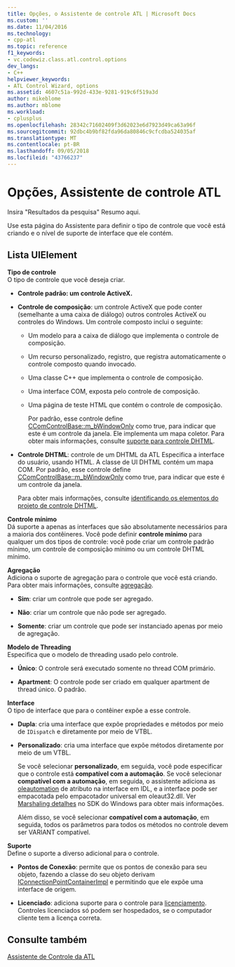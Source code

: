 ```yaml
---
title: Opções, o Assistente de controle ATL | Microsoft Docs
ms.custom: ''
ms.date: 11/04/2016
ms.technology:
- cpp-atl
ms.topic: reference
f1_keywords:
- vc.codewiz.class.atl.control.options
dev_langs:
- C++
helpviewer_keywords:
- ATL Control Wizard, options
ms.assetid: 4607c51a-992d-433e-9281-919c6f519a3d
author: mikeblome
ms.author: mblome
ms.workload:
- cplusplus
ms.openlocfilehash: 28342c71602409f3d62023e6d7923d49ca63a96f
ms.sourcegitcommit: 92dbc4b9bf82fda96da80846c9cfcdba524035af
ms.translationtype: MT
ms.contentlocale: pt-BR
ms.lasthandoff: 09/05/2018
ms.locfileid: "43766237"
---
```

# <a name="options-atl-control-wizard"></a>Opções, Assistente de controle ATL

Insira "Resultados da pesquisa" Resumo aqui.

Use esta página do Assistente para definir o tipo de controle que você está criando e o nível de suporte de interface que ele contém.

## <a name="uielement-list"></a>Lista UIElement

**Tipo de controle**  
O tipo de controle que você deseja criar.

- **Controle padrão: um controle ActiveX.**

- **Controle de composição**: um controle ActiveX que pode conter (semelhante a uma caixa de diálogo) outros controles ActiveX ou controles do Windows. Um controle composto inclui o seguinte:

   - Um modelo para a caixa de diálogo que implementa o controle de composição.

   - Um recurso personalizado, registro, que registra automaticamente o controle composto quando invocado.

   - Uma classe C++ que implementa o controle de composição.

   - Uma interface COM, exposta pelo controle de composição.

   - Uma página de teste HTML que contém o controle de composição.

     Por padrão, esse controle define [CComControlBase::m_bWindowOnly](../../atl/reference/ccomcontrolbase-class.md#m_bwindowonly) como true, para indicar que este é um controle da janela. Ele implementa um mapa coletor. Para obter mais informações, consulte [suporte para controle DHTML](../../atl/atl-support-for-dhtml-controls.md).

- **Controle DHTML**: controle de um DHTML da ATL Especifica a interface do usuário, usando HTML. A classe de UI DHTML contém um mapa COM. Por padrão, esse controle define [CComControlBase::m_bWindowOnly](../../atl/reference/ccomcontrolbase-class.md#m_bwindowonly) como true, para indicar que este é um controle da janela.

     Para obter mais informações, consulte [identificando os elementos do projeto de controle DHTML](../../atl/identifying-the-elements-of-the-dhtml-control-project.md).

**Controle mínimo**  
Dá suporte a apenas as interfaces que são absolutamente necessários para a maioria dos contêineres. Você pode definir **controle mínimo** para qualquer um dos tipos de controle: você pode criar um controle padrão mínimo, um controle de composição mínimo ou um controle DHTML mínimo.

**Agregação**  
Adiciona o suporte de agregação para o controle que você está criando. Para obter mais informações, consulte [agregação](../../atl/aggregation.md).

- **Sim**: criar um controle que pode ser agregado.

- **Não**: criar um controle que não pode ser agregado.

- **Somente**: criar um controle que pode ser instanciado apenas por meio de agregação.

**Modelo de Threading**  
Especifica que o modelo de threading usado pelo controle.

- **Único**: O controle será executado somente no thread COM primário.

- **Apartment**: O controle pode ser criado em qualquer apartment de thread único. O padrão.

**Interface**  
O tipo de interface que para o contêiner expõe a esse controle.

- **Dupla**: cria uma interface que expõe propriedades e métodos por meio de `IDispatch` e diretamente por meio de VTBL.

- **Personalizado**: cria uma interface que expõe métodos diretamente por meio de um VTBL.

     Se você selecionar **personalizado**, em seguida, você pode especificar que o controle está **compatível com a automação**. Se você selecionar **compatível com a automação**, em seguida, o assistente adiciona as [oleautomation](../../windows/oleautomation.md) de atributo na interface em IDL, e a interface pode ser empacotada pelo empacotador universal em oleaut32.dll. Ver [Marshaling detalhes](/windows/desktop/com/marshaling-details) no SDK do Windows para obter mais informações.

     Além disso, se você selecionar **compatível com a automação**, em seguida, todos os parâmetros para todos os métodos no controle devem ser VARIANT compatível.

**Suporte**  
Define o suporte a diverso adicional para o controle.

- **Pontos de Conexão**: permite que os pontos de conexão para seu objeto, fazendo a classe do seu objeto derivam [IConnectionPointContainerImpl](../../atl/reference/iconnectionpointcontainerimpl-class.md) e permitindo que ele expõe uma interface de origem.

- **Licenciado**: adiciona suporte para o controle para [licenciamento](/windows/desktop/com/licensing). Controles licenciados só podem ser hospedados, se o computador cliente tem a licença correta.

## <a name="see-also"></a>Consulte também

[Assistente de Controle da ATL](../../atl/reference/atl-control-wizard.md)


